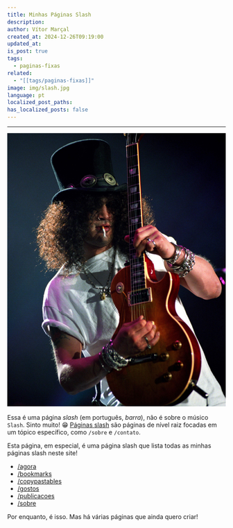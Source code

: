 ```yaml
---
title: Minhas Páginas Slash
description: 
author: Vítor Marçal
created_at: 2024-12-26T09:19:00
updated_at: 
is_post: true
tags:
  - paginas-fixas
related:
  - "[[tags/paginas-fixas]]"
image: img/slash.jpg
language: pt
localized_post_paths: 
has_localized_posts: false
---
```

----

![slash](img/slash.jpg)

Essa é uma página _slash_ (em português, _barra_), não é sobre o músico `Slash`. Sinto muito! 😁 [Páginas slash](https://slashpages.net/) são páginas de nível raiz focadas em um tópico específico, como `/sobre` e `/contato`.

Esta página, em especial, é uma página slash que lista todas as minhas páginas slash neste site!

* [/agora](agora)
* [/bookmarks](bookmarks)
* [/copypastables](copypastables)
* [/gostos](gostos)
* [/publicacoes](publicacoes)
* [/sobre](sobre)

Por enquanto, é isso. Mas há várias páginas que ainda quero criar!